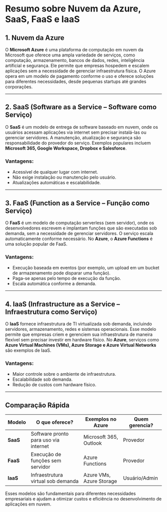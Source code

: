 # Resumo sobre Nuvem da Azure, SaaS, FaaS e IaaS

## 1. Nuvem da Azure  
O **Microsoft Azure** é uma plataforma de computação em nuvem da Microsoft que oferece uma ampla variedade de serviços, como computação, armazenamento, bancos de dados, redes, inteligência artificial e segurança. Ele permite que empresas hospedem e escalem aplicações sem a necessidade de gerenciar infraestrutura física. O Azure opera em um modelo de pagamento conforme o uso e oferece soluções para diferentes necessidades, desde pequenas startups até grandes corporações.

---

## 2. SaaS (Software as a Service – Software como Serviço)  
O **SaaS** é um modelo de entrega de software baseado em nuvem, onde os usuários acessam aplicações via internet sem precisar instalá-las ou gerenciar servidores. A manutenção, atualização e segurança são responsabilidade do provedor do serviço. Exemplos populares incluem **Microsoft 365, Google Workspace, Dropbox e Salesforce**.

### **Vantagens:**
- Acessível de qualquer lugar com internet.
- Não exige instalação ou manutenção pelo usuário.
- Atualizações automáticas e escalabilidade.

---

## 3. FaaS (Function as a Service – Função como Serviço)  
O **FaaS** é um modelo de computação serverless (sem servidor), onde os desenvolvedores escrevem e implantam funções que são executadas sob demanda, sem a necessidade de gerenciar servidores. O serviço escala automaticamente conforme necessário. No **Azure**, o **Azure Functions** é uma solução popular de FaaS.

### **Vantagens:**
- Execução baseada em eventos (por exemplo, um upload em um bucket de armazenamento pode disparar uma função).
- Paga-se apenas pelo tempo de execução da função.
- Escala automática conforme a demanda.

---

## 4. IaaS (Infrastructure as a Service – Infraestrutura como Serviço)  
O **IaaS** fornece infraestrutura de TI virtualizada sob demanda, incluindo servidores, armazenamento, redes e sistemas operacionais. Esse modelo permite que empresas criem e gerenciem sua infraestrutura de maneira flexível sem precisar investir em hardware físico. No **Azure**, serviços como **Azure Virtual Machines (VMs), Azure Storage e Azure Virtual Networks** são exemplos de IaaS.

### **Vantagens:**
- Maior controle sobre o ambiente de infraestrutura.
- Escalabilidade sob demanda.
- Redução de custos com hardware físico.

---

## Comparação Rápida

| Modelo  | O que oferece? | Exemplos no Azure | Quem gerencia? |
|---------|--------------|------------------|---------------|
| **SaaS** | Software pronto para uso via internet | Microsoft 365, Outlook | Provedor |
| **FaaS** | Execução de funções sem servidor | Azure Functions | Provedor |
| **IaaS** | Infraestrutura virtual sob demanda | Azure VMs, Azure Storage | Usuário/Admin |

Esses modelos são fundamentais para diferentes necessidades empresariais e ajudam a otimizar custos e eficiência no desenvolvimento de aplicações em nuvem.
